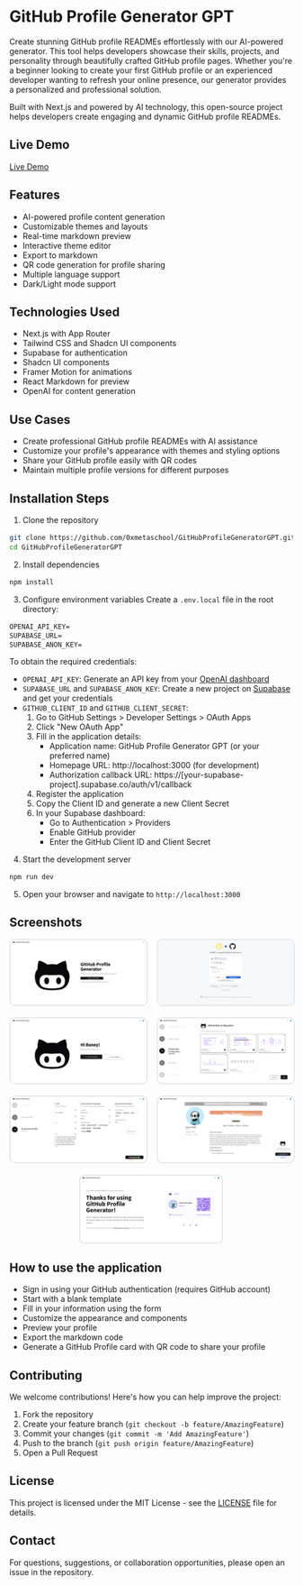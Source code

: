 # GitHub Profile Generator GPT

Create stunning GitHub profile READMEs effortlessly with our AI-powered generator. This tool helps developers showcase their skills, projects, and personality through beautifully crafted GitHub profile pages. Whether you're a beginner looking to create your first GitHub profile or an experienced developer wanting to refresh your online presence, our generator provides a personalized and professional solution.

Built with Next.js and powered by AI technology, this open-source project helps developers create engaging and dynamic GitHub profile READMEs.

## Live Demo

[Live Demo](#)

## Features

- AI-powered profile content generation
- Customizable themes and layouts
- Real-time markdown preview
- Interactive theme editor
- Export to markdown
- QR code generation for profile sharing
- Multiple language support
- Dark/Light mode support

## Technologies Used

- Next.js with App Router
- Tailwind CSS and Shadcn UI components
- Supabase for authentication
- Shadcn UI components
- Framer Motion for animations
- React Markdown for preview
- OpenAI for content generation

## Use Cases

- Create professional GitHub profile READMEs with AI assistance
- Customize your profile's appearance with themes and styling options
- Share your GitHub profile easily with QR codes
- Maintain multiple profile versions for different purposes

## Installation Steps

1. Clone the repository

```bash
git clone https://github.com/0xmetaschool/GitHubProfileGeneratorGPT.git
cd GitHubProfileGeneratorGPT
```

2. Install dependencies

```bash
npm install
```

3. Configure environment variables
   Create a `.env.local` file in the root directory:

```env
OPENAI_API_KEY=
SUPABASE_URL=
SUPABASE_ANON_KEY=
```

To obtain the required credentials:

- `OPENAI_API_KEY`: Generate an API key from your [OpenAI dashboard](https://platform.openai.com/api-keys)
- `SUPABASE_URL` and `SUPABASE_ANON_KEY`: Create a new project on [Supabase](https://supabase.com) and get your credentials
- `GITHUB_CLIENT_ID` and `GITHUB_CLIENT_SECRET`:
  1. Go to GitHub Settings > Developer Settings > OAuth Apps
  2. Click "New OAuth App"
  3. Fill in the application details:
     - Application name: GitHub Profile Generator GPT (or your preferred name)
     - Homepage URL: http://localhost:3000 (for development)
     - Authorization callback URL: https://[your-supabase-project].supabase.co/auth/v1/callback
  4. Register the application
  5. Copy the Client ID and generate a new Client Secret
  6. In your Supabase dashboard:
     - Go to Authentication > Providers
     - Enable GitHub provider
     - Enter the GitHub Client ID and Client Secret

4. Start the development server

```bash
npm run dev
```

5. Open your browser and navigate to `http://localhost:3000`

## Screenshots

<div align="center">
  <div style="display: grid; grid-template-columns: repeat(2, 1fr); gap: 20px; margin-bottom: 20px;">
    <img src="screenshots/01.png" alt="Landing Page" style="width: 100%; border-radius: 10px; border: 2px solid #e5e7eb;"/>
    <img src="screenshots/02.png" alt="Theme Selection" style="width: 100%; border-radius: 10px; border: 2px solid #e5e7eb;"/>
  </div>
  
  <div style="display: grid; grid-template-columns: repeat(2, 1fr); gap: 20px; margin-bottom: 20px;">
    <img src="screenshots/03.png" alt="Profile Form" style="width: 100%; border-radius: 10px; border: 2px solid #e5e7eb;"/>
    <img src="screenshots/04.png" alt="Theme Customization" style="width: 100%; border-radius: 10px; border: 2px solid #e5e7eb;"/>
  </div>
  
  <div style="display: grid; grid-template-columns: repeat(2, 1fr); gap: 20px; margin-bottom: 20px;">
    <img src="screenshots/05.png" alt="Preview Mode" style="width: 100%; border-radius: 10px; border: 2px solid #e5e7eb;"/>
    <img src="screenshots/06.png" alt="Export Options" style="width: 100%; border-radius: 10px; border: 2px solid #e5e7eb;"/>
  </div>
  
  <div style="display: grid; grid-template-columns: 1fr; gap: 20px;">
    <img src="screenshots/07.png" alt="Profile Card with QR" style="width: 50%; border-radius: 10px; border: 2px solid #e5e7eb; margin: 0 auto;"/>
  </div>
</div>

## How to use the application

- Sign in using your GitHub authentication (requires GitHub account)
- Start with a blank template
- Fill in your information using the form
- Customize the appearance and components
- Preview your profile
- Export the markdown code
- Generate a GitHub Profile card with QR code to share your profile

## Contributing

We welcome contributions! Here's how you can help improve the project:

1. Fork the repository
2. Create your feature branch (`git checkout -b feature/AmazingFeature`)
3. Commit your changes (`git commit -m 'Add AmazingFeature'`)
4. Push to the branch (`git push origin feature/AmazingFeature`)
5. Open a Pull Request

## License

This project is licensed under the MIT License - see the [LICENSE](LICENSE) file for details.

## Contact

For questions, suggestions, or collaboration opportunities, please open an issue in the repository.
